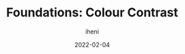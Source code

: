 ---
author: iheni
date: 2022-02-04
permalink: false
publisher: tetralogical
tags:
  - accessibility
  - colors
  - contrast
target_url: https://tetralogical.com/blog/2022/02/04/colour-contrast/
title: "Foundations: Colour Contrast"
---